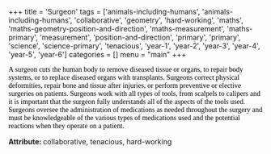 +++
title = 'Surgeon'
tags = ['animals-including-humans', 'animals-including-humans', 'collaborative', 'geometry', 'hard-working', 'maths', 'maths-geometry-position-and-direction', 'maths-measurement', 'maths-primary', 'measurement', 'position-and-direction', 'primary', 'primary', 'science', 'science-primary', 'tenacious', 'year-1', 'year-2', 'year-3', 'year-4', 'year-5', 'year-6']
categories = []
menu = "main"
+++

<span style="font-family: 'Georgia',serif;"><span style="color: #000000;">A surgeon cuts the human body to remove diseased tissue or organs, to repair body systems, or to replace diseased organs with transplants. Surgeons correct physical deformities, repair bone and tissue after injuries, or perform preventive or elective surgeries on patients. Surgeons work with all types of tools, from scalpels to calipers and it is important that the surgeon fully understands all of the aspects of the tools used. Surgeons oversee the administration of medications as needed throughout the surgery and must be knowledgeable of the various types of medications used and the potential reactions when they operate on a patient.</span></span>

<strong>Attribute: </strong>collaborative, tenacious, hard-working
